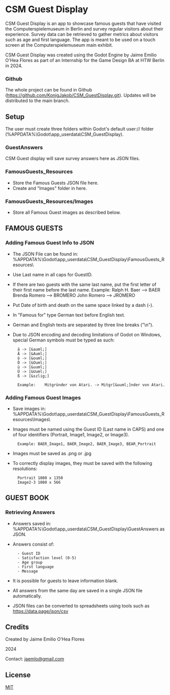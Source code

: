 # CSM Guest Display

CSM Guest Display is an app to showcase famous guests that have visited the Computerspielemuseum in Berlin and survey regular visitors about their experience. Survey data can be retrieved to gather metrics about visitors such as age and first language. The app is meant to be used on a touch screen at the Computerspielemuseum main exhibit.

CSM Guest Display was created using the Godot Engine by Jaime Emilio O'Hea Flores as part of an Internship for the Game Design BA at HTW Berlin in 2024.

### Github

The whole project can be found in Github (https://github.com/KonigJakob/CSM_GuestDisplay.git). Updates will be distributed to the main branch. 

## Setup

The user must create three folders within Godot's default user:// folder (%APPDATA%\Godot\app_userdata\CSM_GuestDisplay\).

### GuestAnswers

CSM Guest display will save survey answers here as JSON files.

### FamousGuests_Resources

- Store the Famous Guests JSON file here.
- Create and "Images" folder in here.

### FamousGuests_Resources/Images

- Store all Famous Guest images as described below.

## FAMOUS GUESTS

### Adding Famous Guest Info to JSON

- The JSON File can be found in: %APPDATA%\Godot\app_userdata\CSM_GuestDisplay\FamousGuests_Resources\

- Use Last name in all caps for GuestID.
- If there are two guests with the same last name, put the first letter of their first name before the last name.
			Example: 	Ralph H. Baer --> BAER
						Brenda Romero --> BROMERO
						John Romero --> JROMERO
- Put Date of birth and death on the same space linked by a dash (-).
- In "Famous for" type German text before English text.
- German and English texts are separated by three line breaks ("\n").
- Due to JSON encoding and decoding limitations of Godot on Windows, special German symbols must be typed as such:

		ä -> [&auml;]
		Ä -> [&Auml;]
		ö -> [&ouml;]
		Ö -> [&Ouml;]
		ü -> [&uuml;]
		Ü -> [&Uuml;]
		ß -> [&szlig;]

		Example:	Mitgründer von Atari. -> Mitgr[&uuml;]nder von Atari.


### Adding Famous Guest Images

- Save images in:
%APPDATA%\Godot\app_userdata\CSM_GuestDisplay\FamousGuests_Resources\Images\
	
- Images must be named using the Guest ID (Last name in CAPS) and one of four identifiers (Portrait, Image1, Image2, or Image3).

		Example: BAER_Image1, BAER_Image2, BAER_Image3, BEAR_Portrait

- Images must be saved as .png or .jpg
- To correctly display images, they must be saved with the following resolutions:

		Portrait 1080 x 1350 
		Image2-3 1080 x 566

## GUEST BOOK

### Retrieving Answers

- Answers saved in: %APPDATA%\Godot\app_userdata\CSM_GuestDisplay\GuestAnswers as JSON.
	
- Answers consist of:

		- Guest ID
		- Satisfaction level (0-5)
		- Age group
		- First language
		- Message

- It is possible for guests to leave information blank.
- All answers from the same day are saved in a single JSON file automatically.

- JSON files can be converted to spreadsheets using tools such as https://data.page/json/csv

## Credits

Created by Jaime Emilio O'Hea Flores

2024

Contact: jaemlo@gmail.com

## License

[MIT](https://choosealicense.com/licenses/mit/)
